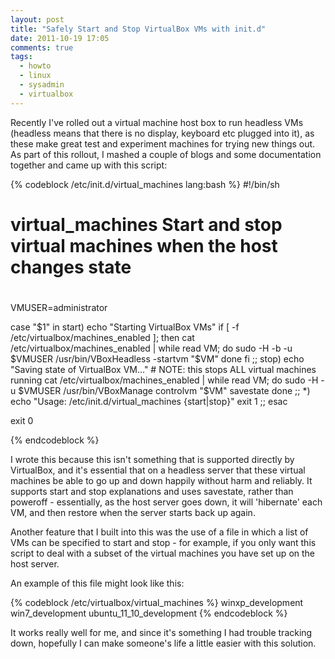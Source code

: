```yaml
---
layout: post
title: "Safely Start and Stop VirtualBox VMs with init.d"
date: 2011-10-19 17:05
comments: true
tags:
  - howto
  - linux
  - sysadmin
  - virtualbox
---
```


Recently I've rolled out a virtual machine host box to run headless VMs (headless means that there is no display, keyboard etc plugged into it), as these make great test and experiment machines for trying new things out. As part of this rollout, I mashed a couple of blogs and some documentation together and came up with this script:

{% codeblock /etc/init.d/virtual_machines lang:bash %}
#!/bin/sh

# virtual_machines	Start and stop virtual machines when the host changes state
#
#
VMUSER=administrator

case "$1" in
	start)
		echo "Starting VirtualBox VMs"
		if [ -f /etc/virtualbox/machines_enabled ]; then
			cat /etc/virtualbox/machines_enabled | while read VM; do
			  sudo -H -b -u $VMUSER /usr/bin/VBoxHeadless -startvm "$VM"
			done
		fi
		;;
	stop)
		echo "Saving state of VirtualBox VM..."
		# NOTE: this stops ALL virtual machines running
		cat /etc/virtualbox/machines_enabled | while read VM; do
		  sudo -H -u $VMUSER /usr/bin/VBoxManage controlvm "$VM" savestate
		done
		;;
	*)
		echo "Usage: /etc/init.d/virtual_machines {start|stop}"
		exit 1
		;;
esac

exit 0

{% endcodeblock %}


I wrote this because this isn't something that is supported directly by VirtualBox, and it's essential that on a headless server that these virtual machines be able to go up and down happily without harm and reliably. It supports start and stop explanations and uses savestate, rather than poweroff - essentially, as the host server goes down, it will 'hibernate' each VM, and then restore when the server starts back up again.

Another feature that I built into this was the use of a file in which a list of VMs can be specified to start and stop - for example, if you only want this script to deal with a subset of the virtual machines you have set up on the host server.

An example of this file might look like this:

{% codeblock /etc/virtualbox/virtual_machines %}
winxp_development
win7_development
ubuntu_11_10_development
{% endcodeblock %}


It works really well for me, and since it's something I had trouble tracking down, hopefully I can make someone's life a little easier with this solution.



